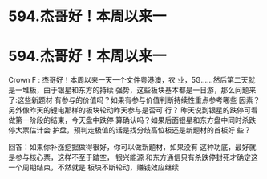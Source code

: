 # 594.杰哥好！本周以来一

# 594.杰哥好！本周以来一

Crown F : 杰哥好！本周以来一天一个文件粤港澳，农 业，5G……然后第二天就是一堆板，由于银星和东方的持续 强势，这些板块基本都是一日游，那么问题来了:这些新题材 有参与的价值吗？如果有参与价值判断持续性重点参考哪些 因素？另外像昨天的锂电那样的板块轮动昨天参与是否可 行？ 昨天说到银星的跌停可看做第一阶段的结束，今天盘中跌停 算确认吗？如果后面银星和东方盘中同时杀跌停大票估计会 护盘，预判走极值的话是找分歧高位板还是新题材的首板好 些？

回答：如果你补涨挖掘做得很好，你可以做新题材，如果没有 这种功底，最好就是参与核心票，这样不至于踏空， 银兴能源 和东方通信只有杀跌停封死才确定这一个周期结束，不然就是 板块不断轮动，赚钱效应继续